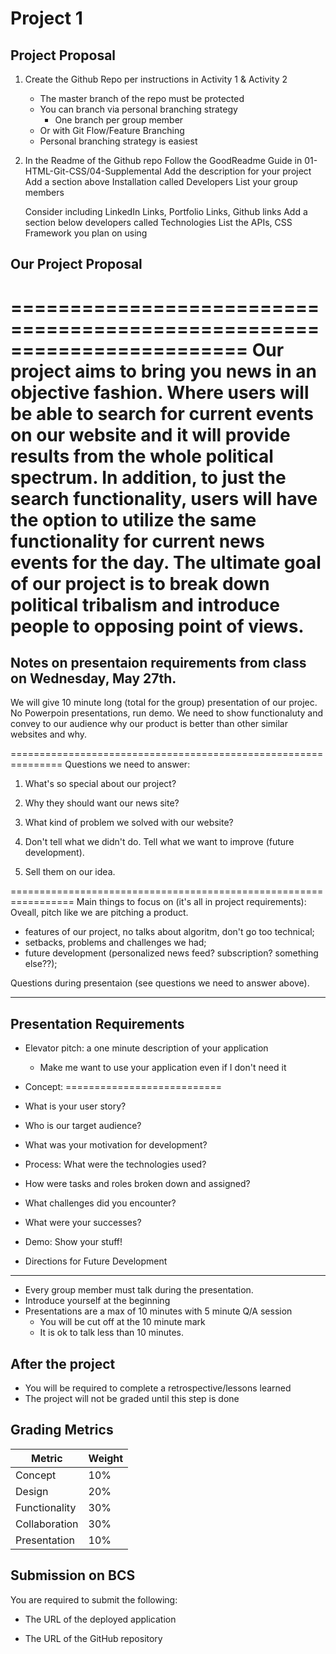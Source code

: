 # Project 1

## Project Proposal
1. Create the Github Repo per instructions in Activity 1 & Activity 2
    - The master branch of the repo must be protected
    - You can branch via personal branching strategy
        - One branch per group member
    - Or with Git Flow/Feature Branching
    - Personal branching strategy is easiest
2. In the Readme of the Github repo
   Follow the GoodReadme Guide in 01-HTML-Git-CSS/04-Supplemental
   Add the description for your project
   Add a section above Installation called Developers
   List your group members

   Consider including LinkedIn Links, Portfolio Links, Github links
   Add a section below developers called Technologies
   List the APIs, CSS Framework you plan on using

## Our Project Proposal
========================================================================
Our project aims to bring you news in an objective fashion. Where users will be able to search for current events on our website and it will provide results from the whole political spectrum. In addition, to just the search functionality, users will have the option to utilize the same functionality for current news events for the day. The ultimate goal of our project is to break down political tribalism and introduce people to opposing point of views.
======================================================================



## Notes on presentaion requirements from class on Wednesday, May 27th.

We will give 10 minute long (total for the group) presentation of our projec. No Powerpoin presentations, run demo.  We need to show functionaluty and convey to our audience why our product is better than other similar websites and why.



===============================================================
Questions we need to answer:
1. What's so special about our project?




2. Why they should want our news site?



3. What kind of problem we solved with our website? 



4. Don't tell what we didn't do. Tell what we want to improve (future development). 



5. Sell them on our idea. 




=================================================================
Main things to focus on (it's all in project requirements):
Oveall, pitch like we are pitching a product. 
* features of our project, no talks about algoritm, don't go too technical;
* setbacks, problems and challenges we had;
* future development (personalized news feed? subscription? something else??);

Questions during presentaion (see questions we need to answer above).
______________________________________________________________________________________
## Presentation Requirements

-   Elevator pitch: a one minute description of your application

    -   Make me want to use your application even if I don't need it

-   Concept:
===========================
-   What is your user story?

    



-   Who is our target audience? 



-   What was your motivation for development?




-   Process: What were the technologies used?




-   How were tasks and roles broken down and assigned? 



-   What challenges did you encounter? 



-   What were your successes?



-   Demo: Show your stuff!



-   Directions for Future Development




_________________________________________________________________________________________
*   Every group member must talk during the presentation.
*   Introduce yourself at the beginning
*   Presentations are a max of 10 minutes with 5 minute Q/A session
    -   You will be cut off at the 10 minute mark
    -   It is ok to talk less than 10 minutes.

## After the project

-   You will be required to complete a retrospective/lessons learned
-   The project will not be graded until this step is done

## Grading Metrics

| Metric        | Weight |
| ------------- | ------ |
| Concept       | 10%    |
| Design        | 20%    |
| Functionality | 30%    |
| Collaboration | 30%    |
| Presentation  | 10%    |




## Submission on BCS

You are required to submit the following:

-   The URL of the deployed application

-   The URL of the GitHub repository
